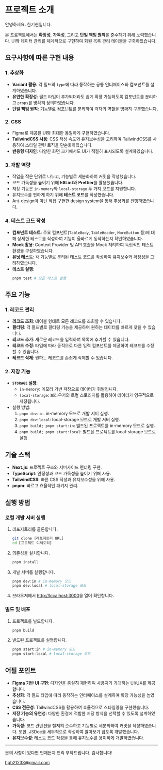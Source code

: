 # 프로젝트 소개

안녕하세요. 한기현입니다.

본 프로젝트에서는 **확장성**, **가독성**, 그리고 **단일 책임 원칙**을 준수하기 위해 노력했습니다. UI와 데이터 관리를 체계적으로 구현하여 회원 목록 관리 테이블을 구축하였습니다.

## 요구사항에 따른 구현 내용

### 1. 추상화

- **Variant 활용**: 각 필드의 `type`에 따라 동작하는 공통 인터페이스와 컴포넌트를 설계하였습니다.
- **유연한 확장성**: 필드 타입이 추가되더라도 쉽게 확장 가능하도록 컴포넌트를 분리하고 `props`를 명확히 정의하였습니다.
- **단일 책임 원칙**: 기능별로 컴포넌트를 분리하여 각자의 역할을 명확히 구분했습니다.

### 2. CSS

- Figma로 제공된 UI와 최대한 동일하게 구현하였습니다.
- **TailwindCSS 사용**: CSS 작성 속도와 유지보수성을 고려하여 TailwindCSS를 사용하여 스타일 관련 로직을 단순화하였습니다.
- **반응형 디자인**: 다양한 화면 크기에서도 UI가 적절히 표시되도록 설계하였습니다.

### 3. 개발 역량

- 작업을 작은 단위로 나누고, 기능별로 세분화하여 커밋을 작성했습니다.
- 코드 가독성을 높이기 위해 **ESLint**와 **Prettier**를 활용했습니다.
- 저장 기능은 `in-memory`와 `local-storage` 두 가지 모드를 지원합니다.
- 유지보수를 편하게 하기 위해 **테스트 코드**를 작성했습니다.
- Ant-design이 아닌 직접 구현한 design system을 통해 추상화를 진행하였습니다.

### 4. 테스트 코드 작성

- **컴포넌트 테스트**: 주요 컴포넌트(`TableBody`, `TableHeader`, `MoreButton` 등)에 대해 상세한 테스트를 작성하여 기능이 올바르게 동작하는지 확인하였습니다.
- **Mock 활용**: Context Provider 및 API 호출을 Mock 처리하여 독립적인 테스트 환경을 구성하였습니다.
- **유닛 테스트**: 각 기능별로 분리된 테스트 코드를 작성하여 유지보수와 확장성을 고려하였습니다.
- **테스트 실행**:
  ```bash
  pnpm test # 모든 테스트 실행
  ```

## 주요 기능

### 1. 레코드 관리

- **레코드 조회**: 테이블 형태로 모든 레코드를 조회할 수 있습니다.
- **필터링**: 각 필드별로 필터링 기능을 제공하여 원하는 데이터를 빠르게 찾을 수 있습니다.
- **레코드 추가**: 새로운 레코드를 입력하여 목록에 추가할 수 있습니다.
- **레코드 수정**: 타입에 따라 동적으로 다른 입력 컴포넌트를 제공하여 레코드를 수정할 수 있습니다.
- **레코드 삭제**: 원하는 레코드를 손쉽게 삭제할 수 있습니다.

### 2. 저장 기능

- **`STORAGE` 설정**:
  - `in-memory`: 메모리 기반 저장으로 데이터가 휘발됩니다.
  - `local-storage`: 브라우저의 로컬 스토리지를 활용하여 데이터가 영구적으로 저장됩니다.
- 실행 방법:
  1. `pnpm dev:in`: in-memory 모드로 개발 서버 실행.
  2. `pnpm dev:local`: local-storage 모드로 개발 서버 실행.
  3. `pnpm build; pnpm start:in`: 빌드된 프로젝트를 in-memory 모드로 실행.
  4. `pnpm build; pnpm start:local`: 빌드된 프로젝트를 local-storage 모드로 실행.

## 기술 스택

- **Next.js**: 프로젝트 구조와 서버사이드 렌더링 구현.
- **TypeScript**: 안정성과 코드 가독성을 높이기 위해 사용.
- **TailwindCSS**: 빠른 CSS 작성과 유지보수성을 위해 사용.
- **pnpm**: 빠르고 효율적인 패키지 관리.

## 실행 방법

### 로컬 개발 서버 실행

1. 레포지토리를 클론합니다.
   ```bash
   git clone [레포지토리 URL]
   cd [프로젝트 디렉토리]
   ```
2. 의존성을 설치합니다.
   ```bash
   pnpm install
   ```
3. 개발 서버를 실행합니다.
   ```bash
   pnpm dev:in # in-memory 모드
   pnpm dev:local # local-storage 모드
   ```
4. 브라우저에서 [http://localhost:3000](http://localhost:3000)을 열어 확인합니다.

### 빌드 및 배포

1. 프로젝트를 빌드합니다.
   ```bash
   pnpm build
   ```
2. 빌드된 프로젝트를 실행합니다.
   ```bash
   pnpm start:in # in-memory 모드
   pnpm start:local # local-storage 모드
   ```

## 어필 포인트

- **Figma 기반 UI 구현**: 디자인을 충실히 재현하여 사용자가 기대하는 UI/UX를 제공합니다.
- **추상화**: 각 필드 타입에 따라 동작하는 인터페이스를 설계하여 확장 가능성을 높였습니다.
- **CSS 전문성**: TailwindCSS를 활용하여 효율적으로 스타일링을 구현했습니다.
- **저장 기능의 유연성**: 다양한 환경에 적합한 저장 방식을 선택할 수 있도록 설계하였습니다.
- **가독성**: 코드 컨벤션을 철저히 준수하고 기능별로 세분화하여 커밋을 작성하였습니다. 또한, JSDoc을 세부적으로 작성하여 알아보기 쉽도록 개발했습니다.
- **유지보수성**: 테스트 코드 작성을 통해 유지보수를 용이하게 개발하였습니다.

---

문의 사항이 있다면 언제든지 연락 부탁드립니다. 감사합니다!

hgh21233@gmail.com
